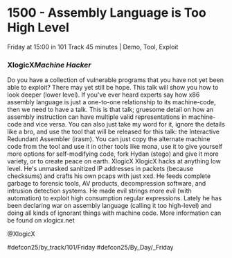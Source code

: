 # 1500 - Assembly Language is Too High Level
Friday at 15:00 in 101 Track
45 minutes | Demo, Tool, Exploit
### XlogicX*Machine Hacker*

Do you have a collection of vulnerable programs that you have not yet been able to exploit? There may yet still be hope. This talk will show you how to look deeper (lower level). If you've ever heard experts say how x86 assembly language is just a one-to-one relationship to its machine-code, then we need to have a talk. This is that talk; gruesome detail on how an assembly instruction can have multiple valid representations in machine-code and vice versa. You can also just take my word for it, ignore the details like a bro, and use the tool that will be released for this talk: the Interactive Redundant Assembler (irasm). You can just copy the alternate machine code from the tool and use it in other tools like mona, use it to give yourself more options for self-modifying code, fork Hydan (stego) and give it more variety, or to create peace on earth.
XlogicX
XlogicX hacks at anything low level. He's unmasked sanitized IP addresses in packets (because checksums) and crafts his own pcaps with just xxd. He feeds complete garbage to forensic tools, AV products, decompression software, and intrusion detection systems. He made evil strings more evil (with automation) to exploit high consumption regular expressions. Lately he has been declaring war on assembly language (calling it too high-level) and doing all kinds of ignorant things with machine code. More information can be found on xlogicx.net

@XlogicX

#defcon25/by_track/101/Friday #defcon25/By_Day/_Friday